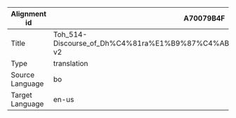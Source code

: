 |Alignment id | A70079B4F
| --- | --- 
|Title | Toh_514-Discourse_of_Dh%C4%81ra%E1%B9%87%C4%AB_of_Buddha%E2%80%99s_Essence-v2 
|Type | translation
|Source Language | bo
|Target Language | en-us